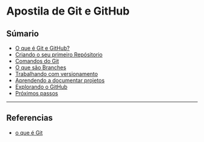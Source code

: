 # Apostila de Git e GitHub

## Súmario

- [O que é Git e GitHub?](./o_que_git_e_github.md)
- [Criando o seu primeiro Repósitorio](./criando_seu_primeiro_repo.md)
- [Comandos do Git]()
- [O que são Branches]()
- [Trabalhando com versionamento]()
- [Aprendendo a documentar projetos]()
- [Explorando o GitHub]()
- [Próximos passos]()

---

## Referencias

- [o que é Git](https://www.atlassian.com/br/git/tutorials/what-is-git#:~:text=O%20Git%20%C3%A9%20um%20projeto,kernel%20do%20sistema%20operacional%20Linux.)
